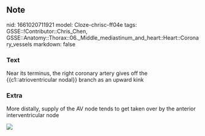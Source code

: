## Note
nid: 1661020711921
model: Cloze-chrisc-ff04e
tags: GSSE::!Contributor::Chris_Chen, GSSE::Anatomy::Thorax::06._Middle_mediastinum_and_heart::Heart::Coronary_vessels
markdown: false

### Text
<div class='toggle'>
  Near its terminus, the right coronary artery gives off the
  {{c1::atrioventricular nodal}} branch as an upward kink
</div>

### Extra
<p id="35d3fac7-7006-4598-95ab-a0931e3f748a" class="">More
distally, supply of the AV node tends to get taken over by the
anterior interventricular node
<p id="35d3fac7-7006-4598-95ab-a0931e3f748a" class=""><a href= 
"http://127.0.0.1:53309/Blood%20supply%20to%20the%20heart%2071b1ddb8632d48ce9a4890707d47de05/Untitled%201.png">
<img src="7b938ccfe3307d26ca384dab7f7e1ee885ff910b.png"></a>
